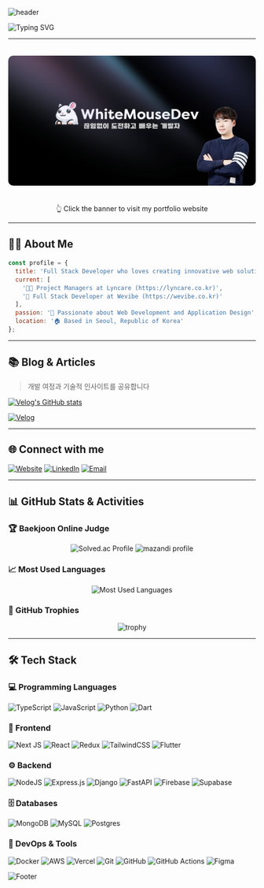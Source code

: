 ![header](https://capsule-render.vercel.app/api?type=waving&color=gradient&customColorList=10&height=200&text=Kun%20Woo%20Kim's%20GITHUB&fontSize=40&animation=twinkling&fontAlign=68&fontAlignY=36)

<img src="https://readme-typing-svg.demolab.com?font=Fira+Code&pause=1000&color=6994CDEE&center=true&vCenter=true&width=435&lines=4%2B+years+of+coding+experience;Full+Stack+Developer" alt="Typing SVG" />

---

<div align="center">

  <a href="https://portfolio.whitemouse.dev">
    <img src="og-image.png" alt="WhiteMouseDev Portfolio" width="800" style="border-radius: 10px; margin: 20px 0;"/>
  </a>
  
  <p align="center">
    👆 Click the banner to visit my portfolio website
  </p>
  

</div>

---

## 👨‍💻 About Me

```js
const profile = {
  title: 'Full Stack Developer who loves creating innovative web solutions',
  current: [
    '👨‍💻 Project Managers at Lyncare (https://lyncare.co.kr)',
    '🚀 Full Stack Developer at Wevibe (https://wevibe.co.kr)'
  ],
  passion: '🌱 Passionate about Web Development and Application Design',
  location: '🏠 Based in Seoul, Republic of Korea'
};
```
---

## 📚 Blog & Articles
> 개발 여정과 기술적 인사이트를 공유합니다

[![Velog's GitHub stats](https://velog-readme-stats.vercel.app/api?name=kimkuns)](https://velog.io/@kimkuns)

[![Velog](https://img.shields.io/badge/Velog-20C997?style=for-the-badge&logo=velog&logoColor=white)](https://velog.io/@kimkuns)

---

## 🌐 Connect with me

[![Website](https://img.shields.io/badge/WHITEMOUSE.DEV-4285F4?style=for-the-badge&logo=GoogleChrome&logoColor=white)](https://portfolio.whitemouse.dev)
[![LinkedIn](https://img.shields.io/badge/LinkedIn-0077B5?style=for-the-badge&logo=linkedin&logoColor=white)](https://linkedin.com/in/kun-woo-kim-b39727225)
[![Email](https://img.shields.io/badge/EMAIL-EA4335?style=for-the-badge&logo=Gmail&logoColor=white)](mailto:kimkuns98@gmail.com)

---

## 📊 GitHub Stats & Activities

### 🏆 Baekjoon Online Judge
<div align="center">
  <img src="http://mazassumnida.wtf/api/v2/generate_badge?boj=kimkuns" alt="Solved.ac Profile" />
  <img src="http://mazandi.herokuapp.com/api?handle=kimkuns&theme=warm" alt="mazandi profile" />
</div>

### 📈 Most Used Languages
<div align="center">
  <img src="https://github-readme-stats.vercel.app/api/top-langs/?username=kimkuns91&layout=compact&theme=tokyonight&hide_border=true&bg_color=0D1117" alt="Most Used Languages" />
</div>

### 🌟 GitHub Trophies
<div align="center">
  <img src="https://github-profile-trophy.vercel.app/?username=kimkuns91&theme=onestar&no-frame=true&row=1&column=6" alt="trophy" />
</div>

---

## 🛠 Tech Stack

### 💻 Programming Languages
![TypeScript](https://img.shields.io/badge/typescript-%23007ACC.svg?style=for-the-badge&logo=typescript&logoColor=white)
![JavaScript](https://img.shields.io/badge/javascript-%23323330.svg?style=for-the-badge&logo=javascript&logoColor=%23F7DF1E)
![Python](https://img.shields.io/badge/python-3670A0?style=for-the-badge&logo=python&logoColor=ffdd54)
![Dart](https://img.shields.io/badge/dart-%230175C2.svg?style=for-the-badge&logo=dart&logoColor=white)

### 🎨 Frontend
![Next JS](https://img.shields.io/badge/Next-black?style=for-the-badge&logo=next.js&logoColor=white)
![React](https://img.shields.io/badge/react-%2320232a.svg?style=for-the-badge&logo=react&logoColor=%2361DAFB)
![Redux](https://img.shields.io/badge/redux-%23593d88.svg?style=for-the-badge&logo=redux&logoColor=white)
![TailwindCSS](https://img.shields.io/badge/tailwindcss-%2338B2AC.svg?style=for-the-badge&logo=tailwind-css&logoColor=white)
![Flutter](https://img.shields.io/badge/Flutter-%2302569B.svg?style=for-the-badge&logo=Flutter&logoColor=white)

### ⚙️ Backend
![NodeJS](https://img.shields.io/badge/node.js-6DA55F?style=for-the-badge&logo=node.js&logoColor=white)
![Express.js](https://img.shields.io/badge/express.js-%23404d59.svg?style=for-the-badge&logo=express&logoColor=%2361DAFB)
![Django](https://img.shields.io/badge/django-%23092E20.svg?style=for-the-badge&logo=django&logoColor=white)
![FastAPI](https://img.shields.io/badge/FastAPI-005571?style=for-the-badge&logo=fastapi)
![Firebase](https://img.shields.io/badge/firebase-%23039BE5.svg?style=for-the-badge&logo=firebase)
![Supabase](https://img.shields.io/badge/Supabase-3ECF8E?style=for-the-badge&logo=supabase&logoColor=white)

### 🗄️ Databases
![MongoDB](https://img.shields.io/badge/MongoDB-%234ea94b.svg?style=for-the-badge&logo=mongodb&logoColor=white)
![MySQL](https://img.shields.io/badge/mysql-%2300f.svg?style=for-the-badge&logo=mysql&logoColor=white)
![Postgres](https://img.shields.io/badge/postgres-%23316192.svg?style=for-the-badge&logo=postgresql&logoColor=white)

### 🚀 DevOps & Tools
![Docker](https://img.shields.io/badge/docker-%230db7ed.svg?style=for-the-badge&logo=docker&logoColor=white)
![AWS](https://img.shields.io/badge/AWS-%23FF9900.svg?style=for-the-badge&logo=amazon-aws&logoColor=white)
![Vercel](https://img.shields.io/badge/vercel-%23000000.svg?style=for-the-badge&logo=vercel&logoColor=white)
![Git](https://img.shields.io/badge/git-%23F05033.svg?style=for-the-badge&logo=git&logoColor=white)
![GitHub](https://img.shields.io/badge/github-%23121011.svg?style=for-the-badge&logo=github&logoColor=white)
![GitHub Actions](https://img.shields.io/badge/github%20actions-%232671E5.svg?style=for-the-badge&logo=githubactions&logoColor=white)
![Figma](https://img.shields.io/badge/figma-%23F24E1E.svg?style=for-the-badge&logo=figma&logoColor=white)

![Footer](https://capsule-render.vercel.app/api?type=waving&color=gradient&customColorList=10&height=200&section=footer)
